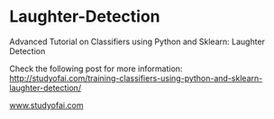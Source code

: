 # Laughter-Detection
Advanced Tutorial on Classifiers using Python and Sklearn: Laughter Detection

Check the following post for more information:
http://studyofai.com/training-classifiers-using-python-and-sklearn-laughter-detection/



www.studyofai.com
